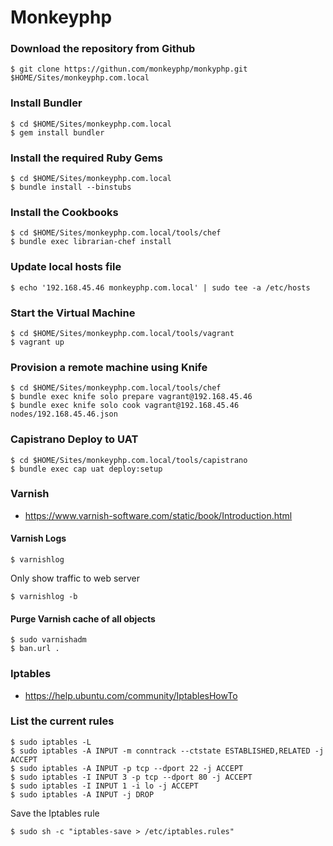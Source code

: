 # Monkeyphp

### Download the repository from Github

    $ git clone https://githun.com/monkeyphp/monkyphp.git $HOME/Sites/monkeyphp.com.local

### Install Bundler

    $ cd $HOME/Sites/monkeyphp.com.local
    $ gem install bundler

### Install the required Ruby Gems

    $ cd $HOME/Sites/monkeyphp.com.local
    $ bundle install --binstubs

### Install the Cookbooks

    $ cd $HOME/Sites/monkeyphp.com.local/tools/chef
    $ bundle exec librarian-chef install

### Update local hosts file

    $ echo '192.168.45.46 monkeyphp.com.local' | sudo tee -a /etc/hosts

### Start the Virtual Machine

    $ cd $HOME/Sites/monkeyphp.com.local/tools/vagrant
    $ vagrant up

### Provision a remote machine using Knife

    $ cd $HOME/Sites/monkeyphp.com.local/tools/chef
    $ bundle exec knife solo prepare vagrant@192.168.45.46
    $ bundle exec knife solo cook vagrant@192.168.45.46 nodes/192.168.45.46.json

### Capistrano Deploy to UAT

    $ cd $HOME/Sites/monkeyphp.com.local/tools/capistrano
    $ bundle exec cap uat deploy:setup

### Varnish

- https://www.varnish-software.com/static/book/Introduction.html

#### Varnish Logs

    $ varnishlog

Only show traffic to web server

    $ varnishlog -b

#### Purge Varnish cache of all objects

    $ sudo varnishadm
    $ ban.url .

### Iptables

- https://help.ubuntu.com/community/IptablesHowTo

### List the current rules

    $ sudo iptables -L
    $ sudo iptables -A INPUT -m conntrack --ctstate ESTABLISHED,RELATED -j ACCEPT
    $ sudo iptables -A INPUT -p tcp --dport 22 -j ACCEPT
    $ sudo iptables -I INPUT 3 -p tcp --dport 80 -j ACCEPT
    $ sudo iptables -I INPUT 1 -i lo -j ACCEPT
    $ sudo iptables -A INPUT -j DROP

Save the Iptables rule

    $ sudo sh -c "iptables-save > /etc/iptables.rules"


